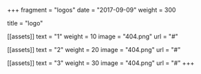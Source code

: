 +++
fragment = "logos"
date = "2017-09-09"
weight = 300

title = "logo"

[[assets]]
  text = "1"
  weight = 10
  image = "404.png"
  url = "#"

[[assets]]
  text = "2"
  weight = 20
  image = "404.png"
  url = "#"

[[assets]]
  text = "3"
  weight = 30
  image = "404.png"
  url = "#"
+++
